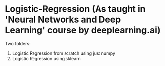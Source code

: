 # Logistic-Regression (As taught in 'Neural Networks and Deep Learning' course by deeplearning.ai)

Two folders: 
1. Logistic Regression from scratch using just numpy
2. Logistic Regression using sklearn

